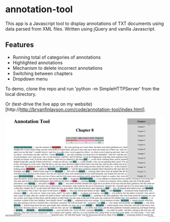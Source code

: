 # annotation-tool
This app is a Javascript tool to display annotations of TXT documents using data parsed from XML files. Written using jQuery and vanilla Javascript.

## Features
- Running total of categories of annotations
- Highlighted annotations 
- Mechanism to delete incorrect annotations
- Switching between chapters
- Dropdown menu

To demo, clone the repo and run 'python -m SimpleHTTPServer' from the local directory.

Or (test-drive the live app on my website)[http://http://bryanfinlayson.com/code/annotation-tool/index.html].

<img src=app/assets/img/annotation-tool.png>
